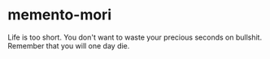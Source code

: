 # memento-mori
Life is too short. You don't want to waste your precious seconds on bullshit. Remember that you will one day die.
